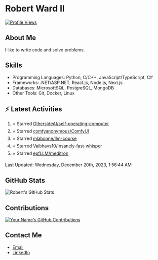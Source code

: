 
# Robert Ward II

[![Profile Views](https://komarev.com/ghpvc/?username=Robert-W-Ward)](https://github.com/Robert-W-Ward)

## About Me
I like to write code and solve problems.

## Skills
- Programming Languages: Python, C/C++, JavaScript/TypeScript, C#
- Frameworks: .NET/ASP.NET, React.js, Node.js, Next.js
- Databases: MicrosoftSQL, PostgreSQL, MongoDB
- Other Tools: Git, Docker, Linux

## :zap: Latest Activities
<!--RECENT_ACTIVITY:start-->
1. ⭐ Starred [OthersideAI/self-operating-computer](https://github.com/OthersideAI/self-operating-computer)
2. ⭐ Starred [comfyanonymous/ComfyUI](https://github.com/comfyanonymous/ComfyUI)
3. ⭐ Starred [mlabonne/llm-course](https://github.com/mlabonne/llm-course)
4. ⭐ Starred [Vaibhavs10/insanely-fast-whisper](https://github.com/Vaibhavs10/insanely-fast-whisper)
5. ⭐ Starred [epfLLM/meditron](https://github.com/epfLLM/meditron)
<!--RECENT_ACTIVITY:end-->

<!--RECENT_ACTIVITY:last_update-->
Last Updated: Wednesday, December 20th, 2023, 1:56:44 AM
<!--RECENT_ACTIVITY:last_update_end-->

<!--END_SECTIN:activity-->
## GitHub Stats
![Robert's GitHub Stats](https://github-readme-stats.vercel.app/api?username=Robert-W-Ward&show_icons=true&theme=radical)

## Contributions
[![Your Name's GitHub Contributions](https://github-readme-streak-stats.herokuapp.com/?user=Robert-W-Ward&theme=radical)](https://github.com/your-username)

## Contact Me
- [Email](mailto:robertwesleyward2019@gmail.com)
- [LinkedIn](https://linkedin.com/in/https://www.linkedin.com/in/robert-ward-ii/)
